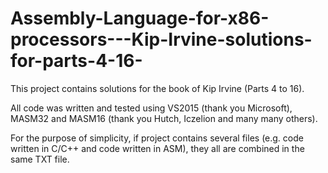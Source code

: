 # Assembly-Language-for-x86-processors---Kip-Irvine-solutions-for-parts-4-16-

This project contains solutions for the book of Kip Irvine (Parts 4 to 16).

All code was written and tested using VS2015 (thank you Microsoft), MASM32 and MASM16 (thank you Hutch, Iczelion and many many others).

For the purpose of simplicity, if project contains several files (e.g. code written in C/C++ and code written in ASM), they all are combined in the same TXT file. 
